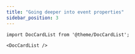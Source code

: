 ```yaml
---
title: "Going deeper into event properties"
sidebar_position: 3
---
```


```mdx-code-block
import DocCardList from '@theme/DocCardList';

<DocCardList />
```
